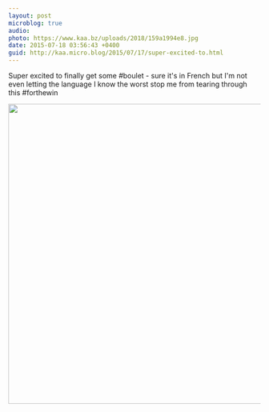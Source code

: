 ```yaml
---
layout: post
microblog: true
audio: 
photo: https://www.kaa.bz/uploads/2018/159a1994e8.jpg
date: 2015-07-18 03:56:43 +0400
guid: http://kaa.micro.blog/2015/07/17/super-excited-to.html
---
```

Super excited to finally get some #boulet - sure it's in French but I'm not even letting the language I know the worst stop me from tearing through this #forthewin

<img src="https://www.kaa.bz/uploads/2018/159a1994e8.jpg" width="600" height="600" />
